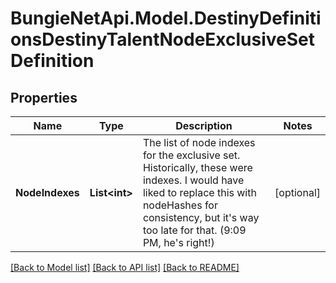 
# BungieNetApi.Model.DestinyDefinitionsDestinyTalentNodeExclusiveSetDefinition

## Properties

Name | Type | Description | Notes
------------ | ------------- | ------------- | -------------
**NodeIndexes** | **List&lt;int&gt;** | The list of node indexes for the exclusive set. Historically, these were indexes. I would have liked to replace this with nodeHashes for consistency, but it&#39;s way too late for that. (9:09 PM, he&#39;s right!) | [optional] 

[[Back to Model list]](../README.md#documentation-for-models)
[[Back to API list]](../README.md#documentation-for-api-endpoints)
[[Back to README]](../README.md)


